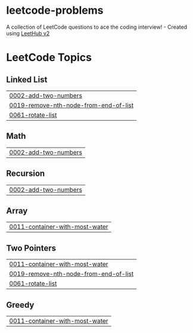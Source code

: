 # leetcode-problems
A collection of LeetCode questions to ace the coding interview! - Created using [LeetHub v2](https://github.com/arunbhardwaj/LeetHub-2.0)

<!---LeetCode Topics Start-->
# LeetCode Topics
## Linked List
|  |
| ------- |
| [0002-add-two-numbers](https://github.com/ecalban/leetcode-problems/tree/master/0002-add-two-numbers) |
| [0019-remove-nth-node-from-end-of-list](https://github.com/ecalban/leetcode-problems/tree/master/0019-remove-nth-node-from-end-of-list) |
| [0061-rotate-list](https://github.com/ecalban/leetcode-problems/tree/master/0061-rotate-list) |
## Math
|  |
| ------- |
| [0002-add-two-numbers](https://github.com/ecalban/leetcode-problems/tree/master/0002-add-two-numbers) |
## Recursion
|  |
| ------- |
| [0002-add-two-numbers](https://github.com/ecalban/leetcode-problems/tree/master/0002-add-two-numbers) |
## Array
|  |
| ------- |
| [0011-container-with-most-water](https://github.com/ecalban/leetcode-problems/tree/master/0011-container-with-most-water) |
## Two Pointers
|  |
| ------- |
| [0011-container-with-most-water](https://github.com/ecalban/leetcode-problems/tree/master/0011-container-with-most-water) |
| [0019-remove-nth-node-from-end-of-list](https://github.com/ecalban/leetcode-problems/tree/master/0019-remove-nth-node-from-end-of-list) |
| [0061-rotate-list](https://github.com/ecalban/leetcode-problems/tree/master/0061-rotate-list) |
## Greedy
|  |
| ------- |
| [0011-container-with-most-water](https://github.com/ecalban/leetcode-problems/tree/master/0011-container-with-most-water) |
<!---LeetCode Topics End-->